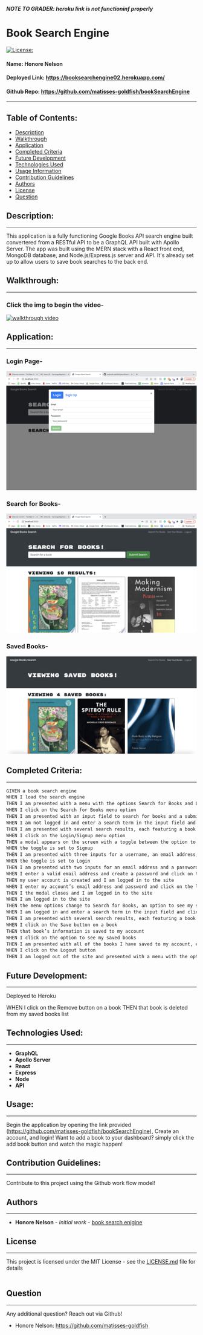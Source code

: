 ***NOTE TO GRADER: heroku link is not functioninf properly***
# Book Search Engine
[![License: ](https://img.shields.io/badge/license-MIT-brightgreen)](https://opensource.org/licenses/)
#### **Name:** Honore Nelson 
#### **Deployed Link:** https://booksearchengine02.herokuapp.com/
#### **Github Repo:** https://github.com/matisses-goldfish/bookSearchEngine
---
    
##  Table of Contents:
* [Description](#description)
* [Walkthrough](#walkthrough)
* [Application](#application)
* [Completed Criteria](#completed-criteria)
* [Future Development](#future-development)
* [Technologies Used](#technologies-used)
* [Usage Information](#usage)
* [Contribution Guidelines](#contribution-guidelines)
* [Authors](#authors)
* [License](#license)
* [Question](#questions)


## Description:
---
This application is a fully functioning Google Books API search engine built convertered from a RESTful API to be a GraphQL API built with Apollo Server. The app was built using the MERN stack with a React front end, MongoDB database, and Node.js/Express.js server and API. It's already set up to allow users to save book searches to the back end. 


## Walkthrough: 
---
### Click the img to begin the video- 
[![walkthrough video](https://img.youtube.com/vi/IxaUg_VmiLQ/0.jpg)](https://www.youtube.com/watch?v=IxaUg_VmiLQ)


## Application:
---
### Login Page-
![login page](assets/ss-login.png)

### Search for Books-
![book search page](assets/ss-searchbooks.png)

### Saved Books-
![saved books page](assets/ss-savedbooks.png)

    
## Completed Criteria:
---

```md
GIVEN a book search engine
WHEN I load the search engine
THEN I am presented with a menu with the options Search for Books and Login/Signup and an input field to search for books and a submit button
WHEN I click on the Search for Books menu option
THEN I am presented with an input field to search for books and a submit button
WHEN I am not logged in and enter a search term in the input field and click the submit button
THEN I am presented with several search results, each featuring a book’s title, author, description, image, and a link to that book on the Google Books site
WHEN I click on the Login/Signup menu option
THEN a modal appears on the screen with a toggle between the option to log in or sign up
WHEN the toggle is set to Signup
THEN I am presented with three inputs for a username, an email address, and a password, and a signup button
WHEN the toggle is set to Login
THEN I am presented with two inputs for an email address and a password and login button
WHEN I enter a valid email address and create a password and click on the signup button
THEN my user account is created and I am logged in to the site
WHEN I enter my account’s email address and password and click on the login button
THEN I the modal closes and I am logged in to the site
WHEN I am logged in to the site
THEN the menu options change to Search for Books, an option to see my saved books, and Logout
WHEN I am logged in and enter a search term in the input field and click the submit button
THEN I am presented with several search results, each featuring a book’s title, author, description, image, and a link to that book on the Google Books site and a button to save a book to my account
WHEN I click on the Save button on a book
THEN that book’s information is saved to my account
WHEN I click on the option to see my saved books
THEN I am presented with all of the books I have saved to my account, each featuring the book’s title, author, description, image, and a link to that book on the Google Books site and a button to remove a book from my account
WHEN I click on the Logout button
THEN I am logged out of the site and presented with a menu with the options Search for Books and Login/Signup and an input field to search for books and a submit button  
```


## Future Development:
---
Deployed to Heroku

WHEN I click on the Remove button on a book
THEN that book is deleted from my saved books list

## Technologies Used:
---
- **GraphQL** 
- **Apollo Server**
- **React**
- **Express**
- **Node**
- **API**


## Usage:
---
Begin the application by opening the link provided (https://github.com/matisses-goldfish/bookSearchEngine), Create an account, and login! Want to add a book to your dashboard? simply click the add book button and watch the magic happen!
     
    
## Contribution Guidelines:
---
Contribute to this project using the Github work flow model!

    
## Authors
---
* **Honore Nelson** - *Initial work* - [book search enigine](https://github.com/matisses-goldfish/bookSearchEngine)
    
## License
---

This project is licensed under the MIT License - see the [LICENSE.md](LICENSE.md) file for details
<br></br>

## Question
---
Any additional question? Reach out via Github!
* Honore Nelson: https://github.com/matisses-goldfish
